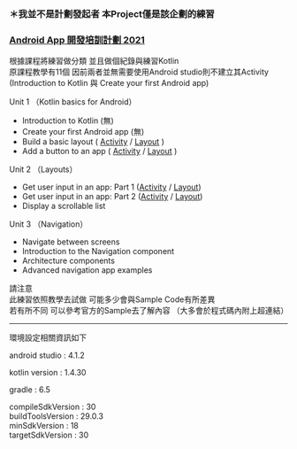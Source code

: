 <h3>＊我並不是計劃發起者      
本Project僅是該企劃的練習</h3>

### [Android App 開發培訓計劃 2021](https://events.withgoogle.com/android-study-jam-twhk-2021/#content)

根據課程將練習做分類 並且做個紀錄與練習Kotlin      
原課程教學有11個 因前兩者並無需要使用Android studio則不建立其Activity       
(Introduction to Kotlin 與 Create your first Android app)

Unit 1 （Kotlin basics for Android）

- Introduction to Kotlin (無)
- Create your first Android app (無)
- Build a basic layout ( [Activity](https://github.com/EndRollModel/Asj-practice/blob/master/app/src/main/java/com/sample/app/android_basics_kotlin/unit1/a/BasicLayout.kt) / [Layout](https://github.com/EndRollModel/Asj-practice/blob/master/app/src/main/res/layout/activity_basic_layout.xml) )
- Add a button to an app ( [Activity](https://github.com/EndRollModel/Asj-practice/blob/master/app/src/main/java/com/sample/app/android_basics_kotlin/unit1/b/AddAButton.kt) / [Layout](https://github.com/EndRollModel/Asj-practice/blob/master/app/src/main/res/layout/activity_basic_layout.xml) )

Unit 2 （Layouts）

- Get user input in an app: Part 1 ([Activity](https://github.com/EndRollModel/Asj-practice/blob/master/app/src/main/java/com/sample/app/android_basics_kotlin/unit2/a/CalculateTip.kt) / [Layout](https://github.com/EndRollModel/Asj-practice/blob/master/app/src/main/res/layout/activity_calculate_tip.xml))
- Get user input in an app: Part 2 ([Activity](https://github.com/EndRollModel/Asj-practice/blob/master/app/src/main/java/com/sample/app/android_basics_kotlin/unit2/b/UserExperience.kt) / [Layout](https://github.com/EndRollModel/Asj-practice/blob/master/app/src/main/res/layout/activity_user_experience.xml))
- Display a scrollable list 

Unit 3 （Navigation）

- Navigate between screens
- Introduction to the Navigation component 
- Architecture components 
- Advanced navigation app examples

請注意  
此練習依照教學去試做 可能多少會與Sample Code有所差異    
若有所不同 可以參考官方的Sample去了解內容
（大多會於程式碼內附上超連結）

----

環境設定相關資訊如下   

android studio : 4.1.2

kotlin version : 1.4.30     

gradle : 6.5    

compileSdkVersion : 30      
buildToolsVersion : 29.0.3      
minSdkVersion : 18      
targetSdkVersion : 30       

